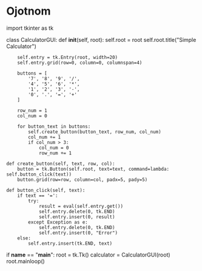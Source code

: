 # Ojotnom
import tkinter as tk

class CalculatorGUI:
    def __init__(self, root):
        self.root = root
        self.root.title("Simple Calculator")

        self.entry = tk.Entry(root, width=20)
        self.entry.grid(row=0, column=0, columnspan=4)

        buttons = [
            '7', '8', '9', '/',
            '4', '5', '6', '*',
            '1', '2', '3', '-',
            '0', '.', '=', '+'
        ]

        row_num = 1
        col_num = 0

        for button_text in buttons:
            self.create_button(button_text, row_num, col_num)
            col_num += 1
            if col_num > 3:
                col_num = 0
                row_num += 1

    def create_button(self, text, row, col):
        button = tk.Button(self.root, text=text, command=lambda: self.button_click(text))
        button.grid(row=row, column=col, padx=5, pady=5)

    def button_click(self, text):
        if text == '=':
            try:
                result = eval(self.entry.get())
                self.entry.delete(0, tk.END)
                self.entry.insert(0, result)
            except Exception as e:
                self.entry.delete(0, tk.END)
                self.entry.insert(0, "Error")
        else:
            self.entry.insert(tk.END, text)

if __name__ == "__main__":
    root = tk.Tk()
    calculator = CalculatorGUI(root)
    root.mainloop() 
